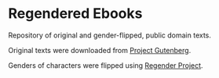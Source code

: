 # Regendered Ebooks

Repository of original and gender-flipped, public domain texts.

Original texts were downloaded from [Project Gutenberg](https://www.gutenberg.org/).

Genders of characters were flipped using [Regender Project](https://github.com/ecmonsen/regender).